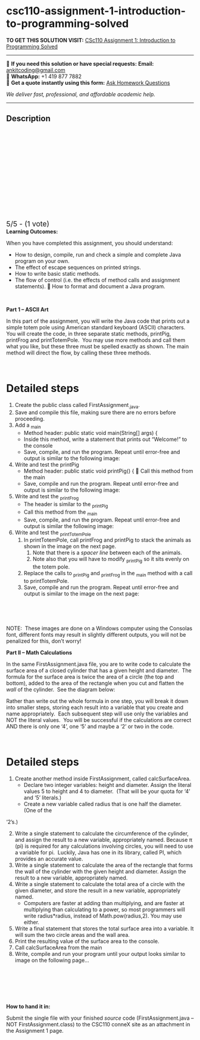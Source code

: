 # csc110-assignment-1-introduction-to-programming-solved
**TO GET THIS SOLUTION VISIT:** [CSc110 Assignment 1:  Introduction to Programming Solved](https://www.ankitcodinghub.com/product/csc110-assignment-1-introduction-to-programming-solved/)


---

📩 **If you need this solution or have special requests:** **Email:** ankitcoding@gmail.com  
📱 **WhatsApp:** +1 419 877 7882  
📄 **Get a quote instantly using this form:** [Ask Homework Questions](https://www.ankitcodinghub.com/services/ask-homework-questions/)

*We deliver fast, professional, and affordable academic help.*

---

<h2>Description</h2>



<div class="kk-star-ratings kksr-auto kksr-align-center kksr-valign-top" data-payload="{&quot;align&quot;:&quot;center&quot;,&quot;id&quot;:&quot;42838&quot;,&quot;slug&quot;:&quot;default&quot;,&quot;valign&quot;:&quot;top&quot;,&quot;ignore&quot;:&quot;&quot;,&quot;reference&quot;:&quot;auto&quot;,&quot;class&quot;:&quot;&quot;,&quot;count&quot;:&quot;1&quot;,&quot;legendonly&quot;:&quot;&quot;,&quot;readonly&quot;:&quot;&quot;,&quot;score&quot;:&quot;5&quot;,&quot;starsonly&quot;:&quot;&quot;,&quot;best&quot;:&quot;5&quot;,&quot;gap&quot;:&quot;4&quot;,&quot;greet&quot;:&quot;Rate this product&quot;,&quot;legend&quot;:&quot;5\/5 - (1 vote)&quot;,&quot;size&quot;:&quot;24&quot;,&quot;title&quot;:&quot;CSc110 Assignment 1:&nbsp; Introduction to Programming Solved&quot;,&quot;width&quot;:&quot;138&quot;,&quot;_legend&quot;:&quot;{score}\/{best} - ({count} {votes})&quot;,&quot;font_factor&quot;:&quot;1.25&quot;}">

<div class="kksr-stars">

<div class="kksr-stars-inactive">
            <div class="kksr-star" data-star="1" style="padding-right: 4px">


<div class="kksr-icon" style="width: 24px; height: 24px;"></div>
        </div>
            <div class="kksr-star" data-star="2" style="padding-right: 4px">


<div class="kksr-icon" style="width: 24px; height: 24px;"></div>
        </div>
            <div class="kksr-star" data-star="3" style="padding-right: 4px">


<div class="kksr-icon" style="width: 24px; height: 24px;"></div>
        </div>
            <div class="kksr-star" data-star="4" style="padding-right: 4px">


<div class="kksr-icon" style="width: 24px; height: 24px;"></div>
        </div>
            <div class="kksr-star" data-star="5" style="padding-right: 4px">


<div class="kksr-icon" style="width: 24px; height: 24px;"></div>
        </div>
    </div>

<div class="kksr-stars-active" style="width: 138px;">
            <div class="kksr-star" style="padding-right: 4px">


<div class="kksr-icon" style="width: 24px; height: 24px;"></div>
        </div>
            <div class="kksr-star" style="padding-right: 4px">


<div class="kksr-icon" style="width: 24px; height: 24px;"></div>
        </div>
            <div class="kksr-star" style="padding-right: 4px">


<div class="kksr-icon" style="width: 24px; height: 24px;"></div>
        </div>
            <div class="kksr-star" style="padding-right: 4px">


<div class="kksr-icon" style="width: 24px; height: 24px;"></div>
        </div>
            <div class="kksr-star" style="padding-right: 4px">


<div class="kksr-icon" style="width: 24px; height: 24px;"></div>
        </div>
    </div>
</div>


<div class="kksr-legend" style="font-size: 19.2px;">
            5/5 - (1 vote)    </div>
    </div>
<strong>Learning Outcomes: </strong>

When you have completed this assignment, you should understand:

<ul>
<li>How to design, compile, run and check a simple and complete Java program on your own.</li>
<li>The effect of escape sequences on printed strings.</li>
<li>How to write basic static methods.</li>
<li>The flow of control (i.e. the effects of method calls and assignment statements).  How to format and document a Java program.</li>
</ul>
&nbsp;

<strong>Part 1 – ASCII Art </strong>

In this part of the assignment, you will write the Java code that prints out a simple totem pole using American standard keyboard (ASCII) characters.&nbsp; You will create the code, in three separate static methods, printPig, printFrog and printTotemPole.&nbsp; You may use more methods and call them what you like, but these three must be spelled exactly as shown. The main method will direct the flow, by calling these three methods.

&nbsp;

<h1>Detailed steps</h1>
<ol>
<li>Create the public class called FirstAssignment<sub>.java</sub>.</li>
<li>Save and compile this file, making sure there are no errors before proceeding.</li>
<li>Add a <sub>main </sub>
<ul>
<li>Method header: public static void main(String[] args) {</li>
<li>Inside this method, write a statement that prints out “Welcome!” to the console</li>
<li>Save, compile, and run the program. Repeat until error-free and output is similar to the following image:</li>
</ul>
</li>
<li>Write and test the printPig
<ul>
<li>Method header: public static void printPig() {  Call this method from the main</li>
<li>Save, compile and run the program. Repeat until error-free and output is similar to the following image:</li>
</ul>
</li>
<li>Write and test the <sub>printFrog</sub>
<ul>
<li>The header is similar to the <sub>printPig</sub></li>
<li>Call this method from the <sub>main</sub></li>
<li>Save, compile, and run the program. Repeat until error-free and output is similar the following image:</li>
</ul>
</li>
<li>Write and test the <sub>printTotemPole</sub>
<ol>
<li>In printTotemPole, call printFrog and printPig to stack the animals as shown in the image on the next page.
<ol>
<li>Note that there is a <em>spacer line</em> between each of the animals.</li>
<li>Note also that you will have to modify <sub>printPig</sub> so it sits evenly on the totem pole.</li>
</ol>
</li>
<li>Replace the calls to <sub>printPig</sub> and <sub>printFrog </sub>in the <sub>main</sub> method with a call to printTotemPole.</li>
<li>Save, compile and run the program. Repeat until error-free and output is similar to the image on the next page:</li>
</ol>
</li>
</ol>
&nbsp;

&nbsp;

NOTE:&nbsp; These images are done on a Windows computer using the Consolas font, different fonts may result in slightly different outputs, you will not be penalized for this, don’t worry!

<strong>Part II – Math Calculations</strong>

In the same FirstAssignment.java file, you are to write code to calculate the surface area of a closed cylinder that has a given height and diameter.&nbsp; The formula for the surface area is twice the area of a circle (the top and bottom), added to the area of the rectangle when you cut and flatten the <em>wall </em>of the cylinder.&nbsp; See the diagram below:

Rather than write out the whole formula in one step, you will break it down into smaller steps, storing each result into a variable that you create and name appropriately.&nbsp; Each subsequent step will use only the variables and NOT the literal values.&nbsp; You will be successful if the calculations are correct AND there is only one ‘4’, one ‘5’ and maybe a ‘2’ or two in the code.

<strong><em>&nbsp;</em></strong>

<h1>Detailed steps</h1>
<ol>
<li>Create another method inside FirstAssignment, called calcSurfaceArea.
<ul>
<li>Declare two integer variables: height and diameter. Assign the literal values 5 to height and 4 to diameter.&nbsp; (That will be your quota for ‘4’ and ‘5’ literals.)</li>
<li>Create a new variable called radius that is one half the diameter. (One of the</li>
</ul>
</li>
</ol>
‘2’s.)

<ol start="2">
<li>Write a single statement to calculate the circumference of the cylinder, and assign the result to a new variable, appropriately named. Because π (pi) is required for any calculations involving circles, you will need to use a variable for pi.&nbsp; Luckily, Java has one in its library, called PI, which provides an accurate value.</li>
<li>Write a single statement to calculate the area of the rectangle that forms the wall of the cylinder with the given height and diameter. Assign the result to a new variable, appropriately named.</li>
<li>Write a single statement to calculate the total area of a circle with the given diameter, and store the result in a new variable, appropriately named.
<ul>
<li>Computers are faster at adding than multiplying, and are faster at multiplying than calculating to a power, so most programmers will write radius*radius, instead of Math.pow(radius,2). You may use either.</li>
</ul>
</li>
<li>Write a final statement that stores the total surface area into a variable. It will sum the two circle areas and the wall area.</li>
<li>Print the resulting value of the surface area to the console.</li>
<li>Call calcSurfaceArea from the main</li>
<li>Write, compile and run your program until your output looks similar to image on the following page…</li>
</ol>
&nbsp;

<strong>&nbsp;</strong>

<strong>&nbsp;</strong>

<strong>How to hand it in:&nbsp; </strong>

Submit the single file with your finished <em>source</em> code (FirstAssignment.java –NOT FirstAssignment.class) to the CSC110 conneX site as an attachment in the Assignment 1 page.

<strong>&nbsp;</strong>
